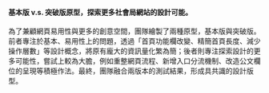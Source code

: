 #### **基本版 v.s. 突破版原型，探索更多社會局網站的設計可能。**
為了兼顧網頁易用性與更多的創意空間，團隊繪製了兩種原型，基本版與突破版。前者專注於基本、易用性上的問題，透過「首頁功能欄改變、精簡首頁長度、減少操作層數」等設計概念，將原有龐大的資訊量化繁為簡；後者則專注探索設計的更多可能性，嘗試上較為大膽，例如重整網頁流程、新增入口分流機制、改造公文欄位的呈現等積極作法。最終，團隊融合兩版本的測試結果，形成具共識的設計版型。
